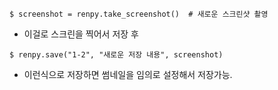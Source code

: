 ```rpy
$ screenshot = renpy.take_screenshot()  # 새로운 스크린샷 촬영
```
- 이걸로 스크린을 찍어서 저장 후
```rpy
$ renpy.save("1-2", "새로운 저장 내용", screenshot)
```
- 이런식으로 저장하면 썸네일을 임의로 설정해서 저장가능.